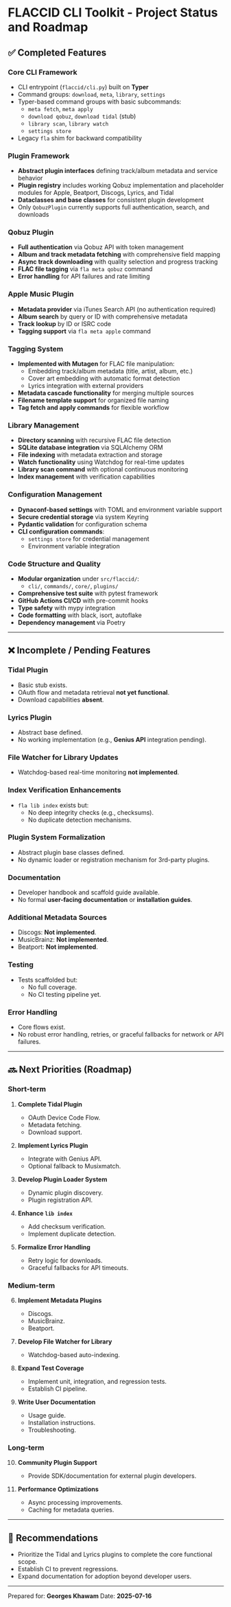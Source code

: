 # FLACCID CLI Toolkit - Project Status and Roadmap

## ✅ Completed Features

### Core CLI Framework
- CLI entrypoint (`flaccid/cli.py`) built on **Typer**
- Command groups: `download`, `meta`, `library`, `settings`
- Typer-based command groups with basic subcommands:
  - `meta fetch`, `meta apply`
  - `download qobuz`, `download tidal` (stub)
  - `library scan`, `library watch`
  - `settings store`
- Legacy `fla` shim for backward compatibility

### Plugin Framework
- **Abstract plugin interfaces** defining track/album metadata and service behavior
- **Plugin registry** includes working Qobuz implementation and placeholder modules for Apple, Beatport, Discogs, Lyrics, and Tidal
- **Dataclasses and base classes** for consistent plugin development
- Only `QobuzPlugin` currently supports full authentication, search, and downloads

### Qobuz Plugin
- **Full authentication** via Qobuz API with token management
- **Album and track metadata fetching** with comprehensive field mapping
- **Async track downloading** with quality selection and progress tracking
- **FLAC file tagging** via `fla meta qobuz` command
- **Error handling** for API failures and rate limiting

### Apple Music Plugin
- **Metadata provider** via iTunes Search API (no authentication required)
- **Album search** by query or ID with comprehensive metadata
- **Track lookup** by ID or ISRC code
- **Tagging support** via `fla meta apple` command

### Tagging System
- **Implemented with Mutagen** for FLAC file manipulation:
  - Embedding track/album metadata (title, artist, album, etc.)
  - Cover art embedding with automatic format detection
  - Lyrics integration with external providers
- **Metadata cascade functionality** for merging multiple sources
- **Filename template support** for organized file naming
- **Tag fetch and apply commands** for flexible workflow

### Library Management
- **Directory scanning** with recursive FLAC file detection
- **SQLite database integration** via SQLAlchemy ORM
- **File indexing** with metadata extraction and storage
- **Watch functionality** using Watchdog for real-time updates
- **Library scan command** with optional continuous monitoring
- **Index management** with verification capabilities

### Configuration Management
- **Dynaconf-based settings** with TOML and environment variable support
- **Secure credential storage** via system Keyring
- **Pydantic validation** for configuration schema
- **CLI configuration commands**:
  - `settings store` for credential management
  - Environment variable integration

### Code Structure and Quality
- **Modular organization** under `src/flaccid/`:
  - `cli/`, `commands/`, `core/`, `plugins/`
- **Comprehensive test suite** with pytest framework
- **GitHub Actions CI/CD** with pre-commit hooks
- **Type safety** with mypy integration
- **Code formatting** with black, isort, autoflake
- **Dependency management** via Poetry

---

## ❌ Incomplete / Pending Features

### Tidal Plugin
- Basic stub exists.
- OAuth flow and metadata retrieval **not yet functional**.
- Download capabilities **absent**.

### Lyrics Plugin
- Abstract base defined.
- No working implementation (e.g., **Genius API** integration pending).

### File Watcher for Library Updates
- Watchdog-based real-time monitoring **not implemented**.

### Index Verification Enhancements
- `fla lib index` exists but:
  - No deep integrity checks (e.g., checksums).
  - No duplicate detection mechanisms.

### Plugin System Formalization
- Abstract plugin base classes defined.
- No dynamic loader or registration mechanism for 3rd-party plugins.

### Documentation
- Developer handbook and scaffold guide available.
- No formal **user-facing documentation** or **installation guides**.

### Additional Metadata Sources
- Discogs: **Not implemented**.
- MusicBrainz: **Not implemented**.
- Beatport: **Not implemented**.

### Testing
- Tests scaffolded but:
  - No full coverage.
  - No CI testing pipeline yet.

### Error Handling
- Core flows exist.
- No robust error handling, retries, or graceful fallbacks for network or API failures.

---

## 🔜 Next Priorities (Roadmap)

### Short-term
1. **Complete Tidal Plugin**
   - OAuth Device Code Flow.
   - Metadata fetching.
   - Download support.

2. **Implement Lyrics Plugin**
   - Integrate with Genius API.
   - Optional fallback to Musixmatch.

3. **Develop Plugin Loader System**
   - Dynamic plugin discovery.
   - Plugin registration API.

4. **Enhance `lib index`**
   - Add checksum verification.
   - Implement duplicate detection.

5. **Formalize Error Handling**
   - Retry logic for downloads.
   - Graceful fallbacks for API timeouts.

### Medium-term
6. **Implement Metadata Plugins**
   - Discogs.
   - MusicBrainz.
   - Beatport.

7. **Develop File Watcher for Library**
   - Watchdog-based auto-indexing.

8. **Expand Test Coverage**
   - Implement unit, integration, and regression tests.
   - Establish CI pipeline.

9. **Write User Documentation**
   - Usage guide.
   - Installation instructions.
   - Troubleshooting.

### Long-term
10. **Community Plugin Support**
    - Provide SDK/documentation for external plugin developers.

11. **Performance Optimizations**
    - Async processing improvements.
    - Caching for metadata queries.

---

## 📌 Recommendations
- Prioritize the Tidal and Lyrics plugins to complete the core functional scope.
- Establish CI to prevent regressions.
- Expand documentation for adoption beyond developer users.

---

Prepared for: **Georges Khawam**
Date: **2025-07-16**

